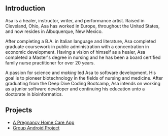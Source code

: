 ## Introduction  

Asa is a healer, instructor, writer, and performance artist.  Raised in Cleveland, Ohio, Asa has worked in Europe, throughout the United
States, and now resides in Albuquerque, New Mexico.  

After completing a B.A. in Italian language and literature, Asa completed graduate coursework in public administration with a concentration in economic development.  Having a vision of himself as a healer, Asa completed a Master's degree in nursing and he has been a board certified family nurse practitioner for over 20 years.  

A passion for science and _making_ led Asa to software development.  His goal is to pioneer biotechnology in the fields of nursing and medicine.  After graduating from the Deep Dive Coding Bootcamp, Asa intends on working as a junior software developer and continuing his education unto a doctorate in bioinformatics.  


## Projects  

* [A Pregnancy Home Care App](https://github.com/JACFlyer/april)  
* [Group Android Project](https://github.com/JACFlyer/nasa-apod)  
